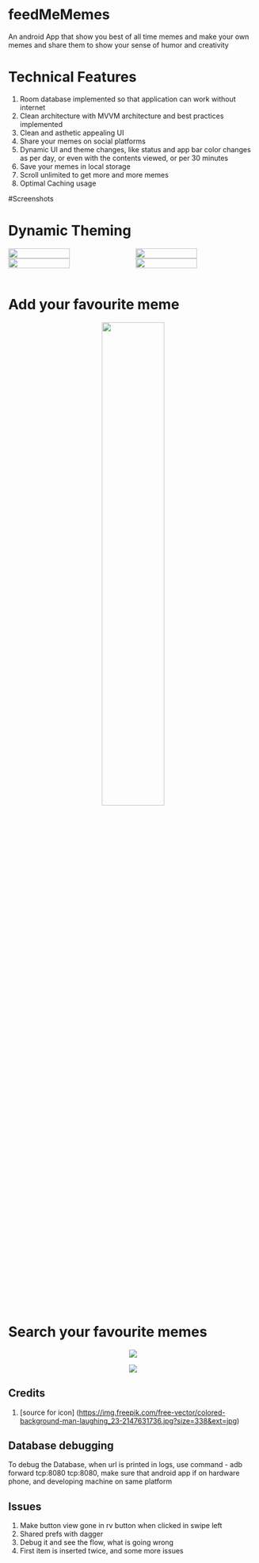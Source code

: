 # feedMeMemes
An android App that show you best of all time memes and make your own memes and share them to show your sense of humor and creativity

# Technical Features
1. Room database implemented so that application can work without internet
2. Clean architecture with MVVM architecture and best practices implemented
3. Clean and asthetic appealing UI
4. Share your memes on social platforms
5. Dynamic UI and theme changes, like status and app bar color changes as per day, or even with the contents viewed, or per 30 minutes
6. Save your memes in local storage
7. Scroll unlimited to get more and more memes
8. Optimal Caching usage 

#Screenshots
<h1>Dynamic Theming </h1>
<div style="display:flex;" >
<img src="screenshot/theme1.png" width="50%"/>
<img src="screenshot/theme2.png" style="margin-left:10px;" width="50%"/>
</div>

<div style="display:flex;" >
<img src="https://github.com/Dalakoti07/feedMeMemes/blob/master/screenshot/theme3.png" width="50%"/>
<img src="https://github.com/Dalakoti07/feedMeMemes/blob/master/screenshot/theme4.png" width="50%" style="margin-left:10px;"/>
</div>

<br>
<h1>Add your favourite meme</h1>
<p align="center">
<img src="https://github.com/Dalakoti07/feedMeMemes/blob/master/screenshot/addtofav.png" width="50%"/>
</p>

<br>
<h1>Search your favourite memes </h1>
<p align="center">
<img src="https://github.com/Dalakoti07/feedMeMemes/blob/master/screenshot/search1.png"/>
</p>
<p align="center">
<img src="https://github.com/Dalakoti07/feedMeMemes/blob/master/screenshot/search2.png"/>
</p>


## Credits
1. [source for icon] (https://img.freepik.com/free-vector/colored-background-man-laughing_23-2147631736.jpg?size=338&ext=jpg)


## Database debugging
To debug the Database, when url is printed  in logs, use command - adb forward tcp:8080 tcp:8080, make sure that android app if on hardware phone, and developing machine on same platform

## Issues
1. Make button view gone in rv button when clicked in swipe left
6. Shared prefs with dagger
10. Debug it and see the flow, what is going wrong
11. First item is inserted twice, and some more issues
